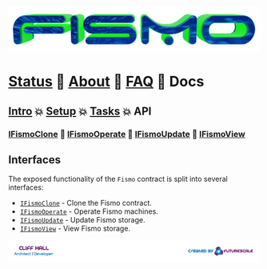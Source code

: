 ![Fismo](..//images/fismo-logo.png)
# [Status](../../README.md) 🧪 [About](../about.md) 🧪 [FAQ](../faq.md) 🧪 Docs

## [Intro](../intro.md) 💥 [Setup](../setup.md) 💥 [Tasks](../tasks.md) 💥 API

### [IFismoClone](IFismoClone.md) 🔬 [IFismoOperate](IFismoOperate.md) 🔬 [IFismoUpdate](IFismoUpdate.md) 🔬 [IFismoView](IFismoView.md)

## Interfaces
The exposed functionality of the `Fismo` contract is split into several interfaces: 
* [`IFismoClone`](IFismoClone.md) - Clone the Fismo contract.
* [`IFismoOperate`](IFismoOperate.md) - Operate Fismo machines.
* [`IFismoUpdate`](IFismoUpdate.md) - Update Fismo storage.
* [`IFismoView`](IFismoView.md) - View Fismo storage.

[![Created by Futurescale](../images/created-by.png)](https://futurescale.com)